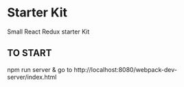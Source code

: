 # Starter Kit

Small React Redux starter Kit

## TO START
npm run server & go to http://localhost:8080/webpack-dev-server/index.html